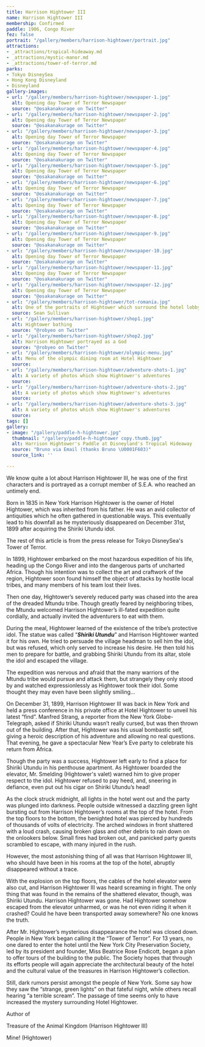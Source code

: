 ```yaml
---
title: Harrison Hightower III
name: Harrison Hightower III
membership: Confirmed
paddle: 1906, Congo River
fez: false
portrait: "/gallery/members/harrison-hightower/portrait.jpg"
attractions:
- _attractions/tropical-hideaway.md
- _attractions/mystic-manor.md
- _attractions/tower-of-terror.md
parks:
- Tokyo DisneySea
- Hong Kong Disneyland
- Disneyland
gallery-images:
- url: "/gallery/members/harrison-hightower/newspaper-1.jpg"
  alt: Opening day Tower of Terror Newspaper
  source: "@osakanakurage on Twitter"
- url: "/gallery/members/harrison-hightower/newspaper-2.jpg"
  alt: Opening day Tower of Terror Newspaper
  source: "@osakanakurage on Twitter"
- url: "/gallery/members/harrison-hightower/newspaper-3.jpg"
  alt: Opening day Tower of Terror Newspaper
  source: "@osakanakurage on Twitter"
- url: "/gallery/members/harrison-hightower/newspaper-4.jpg"
  alt: Opening day Tower of Terror Newspaper
  source: "@osakanakurage on Twitter"
- url: "/gallery/members/harrison-hightower/newspaper-5.jpg"
  alt: Opening day Tower of Terror Newspaper
  source: "@osakanakurage on Twitter"
- url: "/gallery/members/harrison-hightower/newspaper-6.jpg"
  alt: Opening day Tower of Terror Newspaper
  source: "@osakanakurage on Twitter"
- url: "/gallery/members/harrison-hightower/newspaper-7.jpg"
  alt: Opening day Tower of Terror Newspaper
  source: "@osakanakurage on Twitter"
- url: "/gallery/members/harrison-hightower/newspaper-8.jpg"
  alt: Opening day Tower of Terror Newspaper
  source: "@osakanakurage on Twitter"
- url: "/gallery/members/harrison-hightower/newspaper-9.jpg"
  alt: Opening day Tower of Terror Newspaper
  source: "@osakanakurage on Twitter"
- url: "/gallery/members/harrison-hightower/newspaper-10.jpg"
  alt: Opening day Tower of Terror Newspaper
  source: "@osakanakurage on Twitter"
- url: "/gallery/members/harrison-hightower/newspaper-11.jpg"
  alt: Opening day Tower of Terror Newspaper
  source: "@osakanakurage on Twitter"
- url: "/gallery/members/harrison-hightower/newspaper-12.jpg"
  alt: Opening day Tower of Terror Newspaper
  source: "@osakanakurage on Twitter"
- url: "/gallery/members/harrison-hightower/tot-romania.jpg"
  alt: One of the portraits of Hightower which surround the hotel lobby
  source: Sean Sullivan
- url: "/gallery/members/harrison-hightower/shop1.jpg"
  alt: Hightower bathing
  source: "@robyeo on Twitter"
- url: "/gallery/members/harrison-hightower/shop2.jpg"
  alt: Harrison Hightower portrayed as a God
  source: "@robyeo on Twitter"
- url: "/gallery/members/harrison-hightower/olympic-menu.jpg"
  alt: Menu of the olympic dining room at Hotel Hightower
  source: 
- url: "/gallery/members/harrison-hightower/adventure-shots-1.jpg"
  alt: A variety of photos which show Hightower's adventures
  source: 
- url: "/gallery/members/harrison-hightower/adventure-shots-2.jpg"
  alt: A variety of photos which show Hightower's adventures
  source: 
- url: "/gallery/members/harrison-hightower/adventure-shots-3.jpg"
  alt: A variety of photos which show Hightower's adventures
  source: 
tags: []
gallery:
- image: "/gallery/paddle-h-hightower.jpg"
  thumbnail: "/gallery/paddle-h-hightower copy.thumb.jpg"
  alt: Harrison Hightower's Paddle at Disneyland's Tropical Hideaway
  source: "Bruno via Email (thanks Bruno \U0001F603)"
  source_link: ''

---
```

We know quite a lot about Harrison Hightower III, he was one of the first characters and is portrayed as a corrupt member of S.E.A. who reached an untimely end.

Born in 1835 in New York Harrison Hightower is the owner of Hotel Hightower, which was inherited from his father. He was an avid collector of antiquities which he often gathered in questionable ways. This eventually lead to his downfall as he mysteriously disappeared on December 31st, 1899 after acquiring the Shiriki Utundu idol.

The rest of this article is from the press release for Tokyo DisneySea's Tower of Terror.

In 1899, Hightower embarked on the most hazardous expedition of his life, heading up the Congo River and into the dangerous parts of uncharted Africa. Though his intention was to collect the art and craftwork of the region, Hightower soon found himself the object of attacks by hostile local tribes, and many members of his team lost their lives.

Then one day, Hightower’s severely reduced party was chased into the area of the dreaded Mtundu tribe. Though greatly feared by neighboring tribes, the Mtundu welcomed Harrison Hightower’s ill-fated expedition quite cordially, and actually invited the adventurers to eat with them.

During the meal, Hightower learned of the existence of the tribe’s protective idol. The statue was called “**_Shiriki Utundu_**” and Harrison Hightower wanted it for his own. He tried to persuade the village headman to sell him the idol, but was refused, which only served to increase his desire. He then told his men to prepare for battle, and grabbing Shiriki Utundu from its altar, stole the idol and escaped the village.

The expedition was nervous and afraid that the many warriors of the Mtundu tribe would pursue and attack them, but strangely they only stood by and watched expressionlessly as Hightower took their idol. Some thought they may even have been slightly smiling…

On December 31, 1899, Harrison Hightower III was back in New York and held a press conference in his private office at Hotel Hightower to unveil his latest “find”. Manfred Strang, a reporter from the New York Globe-Telegraph, asked if Shiriki Utundu wasn’t really cursed, but was then thrown out of the building. After that, Hightower was his usual bombastic self, giving a heroic description of his adventure and allowing no real questions. That evening, he gave a spectacular New Year’s Eve party to celebrate his return from Africa.

Though the party was a success, Hightower left early to find a place for Shiriki Utundu in his penthouse apartment. As Hightower boarded the elevator, Mr. Smelding (Hightower's valet) warned him to give proper respect to the idol. Hightower refused to pay heed, and, sneering in defiance, even put out his cigar on Shiriki Utundu’s head!

As the clock struck midnight, all lights in the hotel went out and the party was plunged into darkness. People outside witnessed a dazzling green light bursting out from Harrison Hightower’s rooms at the top of the hotel. From the top floors to the bottom, the benighted hotel was pierced by hundreds of thousands of volts of electricity. The arched windows in front shattered with a loud crash, causing broken glass and other debris to rain down on the onlookers below. Small fires had broken out, and panicked party guests scrambled to escape, with many injured in the rush.

However, the most astonishing thing of all was that Harrison Hightower III, who should have been in his rooms at the top of the hotel, abruptly disappeared without a trace.

With the explosion on the top floors, the cables of the hotel elevator were also cut, and Harrison Hightower III was heard screaming in fright. The only thing that was found in the remains of the shattered elevator, though, was Shiriki Utundu. Harrison Hightower was gone. Had Hightower somehow escaped from the elevator unharmed, or was he not even riding it when it crashed? Could he have been transported away somewhere? No one knows the truth.

After Mr. Hightower’s mysterious disappearance the hotel was closed down. People in New York began calling it the “Tower of Terror”. For 13 years, no one dared to enter the hotel until the New York City Preservation Society, led by its president and founder, Miss Beatrice Rose Endicott, began a plan to offer tours of the building to the public. The Society hopes that through its efforts people will again appreciate the architectural beauty of the hotel and the cultural value of the treasures in Harrison Hightower’s collection.

Still, dark rumors persist amongst the people of New York. Some say how they saw the “strange, green lights” on that fateful night, while others recall hearing “a terrible scream”. The passage of time seems only to have increased the mystery surrounding Hotel Hightower.

Author of 

Treasure of the Animal Kingdom (Harrison Hightower III)

Mine! (Hightower)